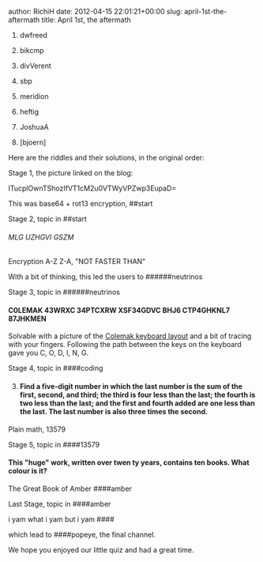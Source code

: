 author: RichiH
date: 2012-04-15 22:01:21+00:00
slug: april-1st-the-aftermath
title: April 1st, the aftermath

	
  1. dwfreed

	
  2. bikcmp

	
  3. divVerent

	
  4. sbp

	
  5. meridion

	
  6. heftig

	
  7. JoshuaA

	
  8. [bjoern]



Here are the riddles and their solutions, in the original order: 


Stage 1, the picture linked on the blog: 

ITucplOwnTShozIfVT1cM2u0VTWyVPZwp3EupaD=


This was base64 + rot13 encryption, 
##start



Stage 2, topic in ##start 
 
###### MLG UZHGVI GSZM 


Encryption A-Z Z-A, 
"NOT FASTER THAN"


With a bit of thinking, this led the users to ######neutrinos


Stage 3, topic in  ######neutrinos

#### C0LEMAK 43WRXC 34PTCXRW XSF34GDVC BHJ6 CTP4GHKNL7 87JHKMEN 


Solvable with a picture of the [Colemak keyboard layout](http://colemak.com/wiki/images/8/80/Colemak_layout_2.png) and a bit of tracing with your fingers. Following the path between the keys on the keyboard gave you C, O, D, I, N, G. 



Stage 4, topic in ####coding 

3. #### Find a five-digit number in which the last number is the sum of the first, second, and third; the third is four less than the last; the fourth is two less than the last; and the first and fourth added are one less than the last. The last number is also three times the second.


Plain math, 13579



Stage 5, topic in ####13579 

#### This "huge" work, written over twen ty years, contains ten books. What colour is it?


The Great Book of Amber
####amber


Last Stage, topic in ####amber

i yam what i yam but i yam ####

which lead to ####popeye, the final channel. 


We hope you enjoyed our little quiz and had a great time.
